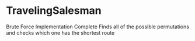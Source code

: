 # TravelingSalesman

Brute Force Implementation Complete
Finds all of the possible permutations and checks which one has the shortest route
